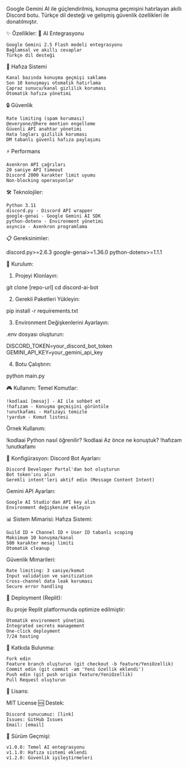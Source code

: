 
Google Gemini AI ile güçlendirilmiş, konuşma geçmişini hatırlayan akıllı Discord botu. Türkçe dil desteği ve gelişmiş güvenlik özellikleri ile donatılmıştır.

✨ Özellikler:
🧠 AI Entegrasyonu

    Google Gemini 2.5 Flash modeli entegrasyonu
    Bağlamsal ve akıllı cevaplar
    Türkçe dil desteği

💾 Hafıza Sistemi

    Kanal bazında konuşma geçmişi saklama
    Son 10 konuşmayı otomatik hatırlama
    Çapraz sunucu/kanal gizlilik koruması
    Otomatik hafıza yönetimi

🔒 Güvenlik

    Rate limiting (spam koruması)
    @everyone/@here mention engelleme
    Güvenli API anahtar yönetimi
    Hata logları gizlilik koruması
    DM tabanlı güvenli hafıza paylaşımı

⚡ Performans

    Asenkron API çağrıları
    20 saniye API timeout
    Discord 2000 karakter limit uyumu
    Non-blocking operasyonlar

🛠️ Teknolojiler:

    Python 3.11
    discord.py - Discord API wrapper
    google-genai - Google Gemini AI SDK
    python-dotenv - Environment yönetimi
    asyncio - Asenkron programlama

📋 Gereksinimler:

discord.py>=2.6.3
google-genai>=1.36.0
python-dotenv>=1.1.1

🚀 Kurulum:
1. Projeyi Klonlayın:

git clone [repo-url]
cd discord-ai-bot

2. Gerekli Paketleri Yükleyin:

pip install -r requirements.txt

3. Environment Değişkenlerini Ayarlayın:

.env dosyası oluşturun:

DISCORD_TOKEN=your_discord_bot_token
GEMINI_API_KEY=your_gemini_api_key

4. Botu Çalıştırın:

python main.py

🎮 Kullanım:
Temel Komutlar:

    !kodlaai [mesaj] - AI ile sohbet et
    !hafızam - Konuşma geçmişini görüntüle
    !unutkafamı - Hafızayı temizle
    !yardım - Komut listesi

Örnek Kullanım:

!kodlaai Python nasıl öğrenilir?
!kodlaai Az önce ne konuştuk?
!hafızam
!unutkafamı

🔧 Konfigürasyon:
Discord Bot Ayarları:

    Discord Developer Portal'dan bot oluşturun
    Bot token'ını alın
    Gerekli intent'leri aktif edin (Message Content Intent)

Gemini API Ayarları:

    Google AI Studio'dan API key alın
    Environment değişkenine ekleyin

📊 Sistem Mimarisi:
Hafıza Sistemi:

    Guild ID + Channel ID + User ID tabanlı scoping
    Maksimum 10 konuşma/kanal
    500 karakter mesaj limiti
    Otomatik cleanup

Güvenlik Mimarileri:

    Rate limiting: 3 saniye/komut
    Input validation ve sanitization
    Cross-channel data leak koruması
    Secure error handling

🚀 Deployment (Replit):

Bu proje Replit platformunda optimize edilmiştir:

    Otomatik environment yönetimi
    Integrated secrets management
    One-click deployment
    7/24 hosting

🤝 Katkıda Bulunma:

    Fork edin
    Feature branch oluşturun (git checkout -b feature/YeniOzellik)
    Commit edin (git commit -am 'Yeni özellik eklendi')
    Push edin (git push origin feature/YeniOzellik)
    Pull Request oluşturun

📄 Lisans:

MIT License
🆘 Destek:

    Discord sunucumuz: [link]
    Issues: GitHub Issues
    Email: [email]

🔄 Sürüm Geçmişi:

    v1.0.0: Temel AI entegrasyonu
    v1.1.0: Hafıza sistemi eklendi
    v1.2.0: Güvenlik iyileştirmeleri
